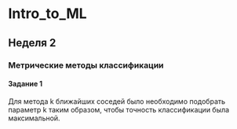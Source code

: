 # Intro_to_ML

## Неделя 2
### Метрические методы классификации
#### Задание 1
Для метода k ближайших соседей было необходимо подобрать параметр k таким образом, чтобы точность классификации была максимальной. 
